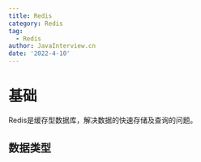 ```yaml
---
title: Redis
category: Redis
tag:
  - Redis
author: JavaInterview.cn
date: '2022-4-10'
---
```




# 基础
Redis是缓存型数据库，解决数据的快速存储及查询的问题。


## 数据类型
